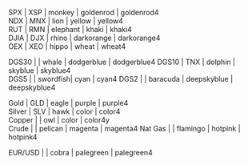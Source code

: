 SPX     | XSP  | monkey   |  goldenrod    | goldenrod4    
NDX     | MNX  | lion     |  yellow       | yellow4  
RUT     | RMN  | elephant |  khaki        | khaki4   
DJIA    | DJX  | rhino    |  darkorange   | darkorange4  
OEX     | XEO  | hippo    |  wheat        | wheat4  
                            
DGS30   |      | whale    |  dodgerblue   | dodgerblue4
DGS10   | TNX  | dolphin  |  skyblue      | skyblue4  
DGS5    |      | swordfish|  cyan         | cyan4 
DGS2    |      | baracuda |  deepskyblue  | deepskyblue4  
                            
Gold    | GLD  | eagle    |  purple       | purple4  
Silver  | SLV  | hawk     |  color        | color4  
Copper  |      | owl      |  color        | color4y  
Crude   |      | pelican  |  magenta      | magenta4
Nat Gas |      | flamingo |  hotpink      | hotpink4
                            
                            
EUR/USD |      | cobra    |  palegreen    | palegreen4  
